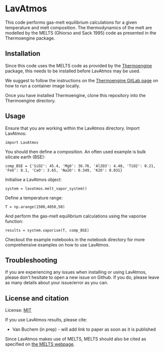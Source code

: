 # LavAtmos

This code performs gas-melt equilibrium calculations for a given temperature and melt composition. The thermodynamics of the melt are modelled by the MELTS (Ghiorso and Sack 1995) code as presented in the Thermoengine package.

## Installation

Since this code uses the MELTS code as provided by the [Thermoengine](https://enki-portal.gitlab.io/ThermoEngine/) package, this needs to be installed before LavAtmos may be used. 

We suggest to follow the instructions on the [Thermoengine GitLab page](https://gitlab.com/ENKI-portal/ThermoEngine) on how to run a container image locally. 

Once you have installed Thermoengine, clone this repository into the Thermoengine directory.

## Usage

Ensure that you are working within the LavAtmos directory. Import LavAtmos:

``import LavAtmos``

You should then define a composition. An often used example is bulk silicate earth (BSE):

``comp_BSE = {'SiO2': 45.4, 'MgO': 36.76, 'Al2O3': 4.48, 'TiO2': 0.21, 'FeO': 8.1, 'CaO': 3.65, 'Na2O': 0.349, 'K2O': 0.031} ``

Initialise a LavAtmos object:

``system = lavatmos.melt_vapor_system()``

Define a temperature range:

``T = np.arange(1500,4050,50)``

And perform the gas-melt equilibrium calculations using the vaporise function:

``results = system.vaporise(T, comp_BSE)``

Checkout the example notebooks in the notebook directory for more comprehensive examples on how to use LavAtmos.

## Troubleshooting

If you are experiencing any issues when installing or using LavAtmos, please don't hesitate to open a new issue on Github. If you do, please leave as many details about your issue/error as you can.


## License and citation

License: [MIT](https://choosealicense.com/licenses/mit/)

If you use LavAtmos results, please cite:

- Van Buchem (in prep) - will add link to paper as soon as it is published

Since LavAtmos makes use of MELTS, MELTS should also be cited as specified on [the MELTS webpage](https://melts.ofm-research.org/).